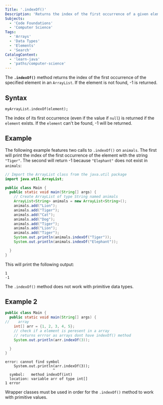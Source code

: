 ```yaml
---
Title: '.indexOf()'
Description: 'Returns the index of the first occurrence of a given element, or -1 if not found.'
Subjects:
  - 'Code Foundations'
  - 'Computer Science'
Tags:
  - 'Arrays'
  - 'Data Types'
  - 'Elements'
  - 'Search'
CatalogContent:
  - 'learn-java'
  - 'paths/computer-science'
---
```


The **`.indexOf()`** method returns the index of the first occurrence of the specified element in an `ArrayList`. If the element is not found, -1 is returned.

## Syntax

```pseudo
myArrayList.indexOf(element);
```

The index of its first occurrence (even if the value if `null`) is returned if the `element` exists. If the `element` can't be found, -1 will be returned.

## Example

The following example features two calls to `.indexOf()` on `animals`. The first will print the index of the first occurrence of the element with the string `"Tiger"`. The second will return -1 because `"Elephant"` does not exist in `animals`:

```java
// Import the ArrayList class from the java.util package
import java.util.ArrayList;

public class Main {
  public static void main(String[] args) {
    // Create ArrayList of type String named animals
    ArrayList<String> animals = new ArrayList<String>();
    animals.add("Lion");
    animals.add("Tiger");
    animals.add("Cat");
    animals.add("Dog");
    animals.add("Tiger");
    animals.add("Lion");
    animals.add("Tiger");
    System.out.println(animals.indexOf("Tiger"));
    System.out.println(animals.indexOf("Elephant"));

  }
}
```

This will print the following output:

```shell
1
-1
```

The `.indexOf()` method does not work with primitive data types.

## Example 2

```java
public class Main {
  public static void main(String[] args) {
//    array
    int[] arr = {1, 2, 3, 4, 5};
    // check if a element is peresent in a array
    // returns errror as arrays dont have indexOf() method
    System.out.println(arr.indexOf(3));

  }
}
```
```shell
error: cannot find symbol
    System.out.println(arr.indexOf(3));
                      ^
  symbol:   method indexOf(int)
  location: variable arr of type int[]
1 error
```

Wrapper classes must be used in order for the `.indexOf()` method to work with primitive values.
